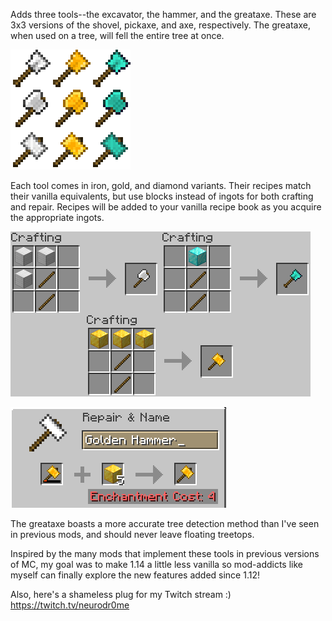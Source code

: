 Adds three tools--the excavator, the hammer, and the greataxe. These are 3x3 versions of the shovel, pickaxe, and axe, respectively. The greataxe, when used on a tree, will fell the entire tree at once.

![the tools!](demotools.png)

Each tool comes in iron, gold, and diamond variants. Their recipes match their vanilla equivalents, but use blocks instead of ingots for both crafting and repair. Recipes will be added to your vanilla recipe book as you acquire the appropriate ingots.

![the recipes!](demorecipes.png)

![the tools!](demorepair.png)

The greataxe boasts a more accurate tree detection method than I've seen in previous mods, and should never leave floating treetops.

Inspired by the many mods that implement these tools in previous versions of MC, my goal was to make 1.14 a little less vanilla so mod-addicts like myself can finally explore the new features added since 1.12!

Also, here's a shameless plug for my Twitch stream :) https://twitch.tv/neurodr0me